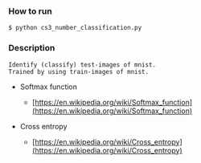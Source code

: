 ﻿### How to run
```
$ python cs3_number_classification.py
```

### Description
```
Identify (classify) test-images of mnist.
Trained by using train-images of mnist.
```

* Softmax function
	* [https://en.wikipedia.org/wiki/Softmax_function](https://en.wikipedia.org/wiki/Softmax_function)

* Cross entropy
	* [https://en.wikipedia.org/wiki/Cross_entropy](https://en.wikipedia.org/wiki/Cross_entropy)
